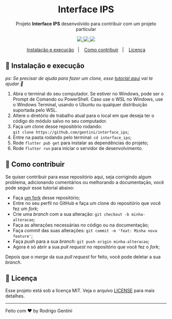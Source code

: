 <p align="center">
<h1 align="center">Interface IPS</h1>
</p>

<p align="center">Projeto <strong>Interface IPS</strong> desenvolvido para contribuir com um projeto particular</p>
<p align="center">
  <a aria-label="Rodrigo Gentini" href="https://github.com/gentini/">
    <img src="https://img.shields.io/badge/gentini@gmail.com-79-informational?logo=JustGiving"></img>
  </a>
  <a aria-label="Flutter" href="https://github.com/flutter/flutter">
    <img src="https://img.shields.io/badge/Flutter-informational?logo=Flutter"></img>
  </a>
  <a aria-label="Dart" href="https://github.com/dart-lang">
    <img src="https://img.shields.io/badge/Dart-informational?logo=Dart"></img>
  </a>
</p>


<p align="center">
  <a href="#-instalação-e-execução">Instalação e execução</a>&nbsp;&nbsp;&nbsp;|&nbsp;&nbsp;&nbsp;
  <a href="#-como-contribuir">Como contribuir</a>&nbsp;&nbsp;&nbsp;|&nbsp;&nbsp;&nbsp;
  <a href="#memo-licença">Licença</a>
</p>

## 🚀 Instalação e execução

_ps: Se precisar de ajuda para fazer um clone, esse [tutorial aqui](https://help.github.com/pt/github/creating-cloning-and-archiving-repositories/cloning-a-repository) vai te ajudar 💖_

1. Abra o terminal do seu computador. Se estiver no Windows, pode ser o Prompt de Comando ou PowerShell. Caso use o WSL no Windows, use o Windows Terminal, usando o Ubuntu ou qualquer distribuição suportada pelo WSL. 
2. Altere o diretório de trabalho atual para o local em que deseja ter o código do módulo salvo no seu computador.
3. Faça um clone desse repositório rodando: <br> `git clone https://github.com/gentini/interface_ips`;
4. Entre na pasta rodando pelo terminal: `cd interface_ips`;
5. Rode `flutter pub get` para instalar as dependências do projeto;
6. Rode `flutter run` para iniciar o servidor de desenvolvimento.

## 🤔 Como contribuir

Se quiser contribuir para esse repositório aqui, seja corrigindo algum problema, adicionando comentários ou melhorando a documentação, você pode seguir esse tutorial abaixo:

- Faça [um fork](https://help.github.com/pt/github/getting-started-with-github/fork-a-repo) desse repositório;
- Entre no seu perfil no GitHub e faça um clone do repositório que você fez um *fork*;
- Crie uma *branch* com a sua alteração: `git checkout -b minha-alteracao`;
- Faça as alterações necessárias no código ou na documentação;
- Faça *commit* das suas alterações: `git commit -m 'feat: Minha nova feature'`;
- Faça *push* para a sua *branch*: `git push origin minha-alteracao`;
- Agora é só abrir a sua *pull request* no repositório que você fez o *fork*;

Depois que o *merge* da sua *pull request* for feito, você pode deletar a sua *branch*.

## :memo: Licença

Esse projeto está sob a licença MIT. Veja o arquivo [LICENSE](LICENSE.md) para mais detalhes.

---
Feito com ♥ by Rodrigo Gentini